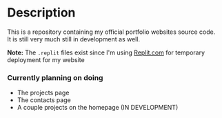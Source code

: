 # Description
This is a repository containing my official portfolio websites source code.\
It is still very much still in development as well.

**Note:** The `.replit` files exist since I'm using [Replit.com](https://replit.com/~) for temporary deployment for my website

### Currently planning on doing
- The projects page
- The contacts page
- A couple projects on the homepage (IN DEVELOPMENT)
